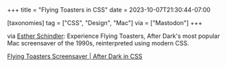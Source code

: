 +++
title = "Flying Toasters in CSS"
date = 2023-10-07T21:30:44-07:00

[taxonomies]
tag = ["CSS", "Design", "Mac"]
via = ["Mastodon"]
+++

via [Esther Schindler](https://newsie.social/@estherschindler/111194582646999296): Experience Flying Toasters, After Dark's most popular Mac screensaver of the 1990s, reinterpreted using modern CSS.

<!-- more -->

[Flying Toasters Screensaver | After Dark in CSS](https://www.bryanbraun.com/after-dark-css/all/flying-toasters.html)
